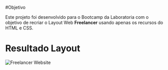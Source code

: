 #Objetivo

Este projeto foi desenvolvido para o Bootcamp da Laboratoria com o objetivo de recriar o Layout Web **Freelancer** usando apenas os recursos do HTML e CSS.

# Resultado Layout

![Freelancer Website]()


